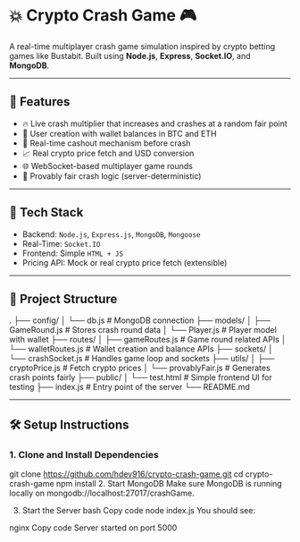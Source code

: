 # 💥 Crypto Crash Game 🎮

A real-time multiplayer crash game simulation inspired by crypto betting games like Bustabit. Built using **Node.js**, **Express**, **Socket.IO**, and **MongoDB**.

---

## 🚀 Features

- 🔥 Live crash multiplier that increases and crashes at a random fair point
- 👤 User creation with wallet balances in BTC and ETH
- 💸 Real-time cashout mechanism before crash
- 📈 Real crypto price fetch and USD conversion
- 🌐 WebSocket-based multiplayer game rounds
- 🧪 Provably fair crash logic (server-deterministic)

---

## 🧩 Tech Stack

- Backend: `Node.js`, `Express.js`, `MongoDB`, `Mongoose`
- Real-Time: `Socket.IO`
- Frontend: Simple `HTML + JS`
- Pricing API: Mock or real crypto price fetch (extensible)

---

## 📂 Project Structure

.
├── config/
│ └── db.js # MongoDB connection
├── models/
│ ├── GameRound.js # Stores crash round data
│ └── Player.js # Player model with wallet
├── routes/
│ ├── gameRoutes.js # Game round related APIs
│ └── walletRoutes.js # Wallet creation and balance APIs
├── sockets/
│ └── crashSocket.js # Handles game loop and sockets
├── utils/
│ ├── cryptoPrice.js # Fetch crypto prices
│ └── provablyFair.js # Generates crash points fairly
├── public/
│ └── test.html # Simple frontend UI for testing
├── index.js # Entry point of the server
└── README.md

---

## 🛠 Setup Instructions

### 1. Clone and Install Dependencies
git clone https://github.com/hdev916/crypto-crash-game.git
cd crypto-crash-game
npm install
2. Start MongoDB
Make sure MongoDB is running locally on mongodb://localhost:27017/crashGame.

3. Start the Server
bash
Copy code
node index.js
You should see:

nginx
Copy code
Server started on port 5000